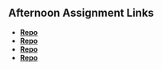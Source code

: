 ## Afternoon Assignment Links

* **[Repo](https://github.com/axelarciniega/Game-Night)**
* **[Repo](https://github.com/axelarciniega/venderMachine)**
* **[Repo](https://github.com/axelarciniega/gregs-list)**
* **[Repo](https://github.com/AxelArciniega/<ASSIGNMENT_REPO>)**
